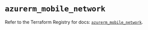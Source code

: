 # `azurerm_mobile_network`

Refer to the Terraform Registry for docs: [`azurerm_mobile_network`](https://registry.terraform.io/providers/hashicorp/azurerm/3.95.0/docs/resources/mobile_network).
